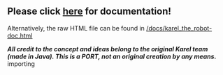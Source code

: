 ## Please click [here](https://cjbell630.github.io/Karel_the_Robot-Python) for documentation! ##
Alternatively, the raw HTML file can be found in [/docs/karel_the_robot-doc.html](/docs/karel_the_robot-doc.html)

***All credit to the concept and ideas belong to the original Karel team (made in Java). This is a PORT, not an original creation by any means.***
importing